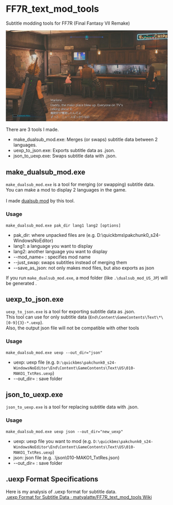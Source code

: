 # FF7R_text_mod_tools
Subtitle modding tools for FF7R (Final Fantasy VII Remake)<br>

<img src = "image/ff7r_dualsub_sample.jpg" width=600>

There are 3 tools I made.

- make_dualsub_mod.exe: Merges (or swaps) subtitle data between 2 languages.
- uexp_to_json.exe: Exports subtitle data as .json.
- json_to_uexp.exe: Swaps subtitle data with .json.

## make_dualsub_mod.exe
`make_dualsub_mod.exe` is a tool for merging (or swapping) subtitle data.<br>
You can make a mod to display 2 languages in the game.<br>
<br>
I made [dualsub mod](https://www.nexusmods.com/finalfantasy7remake/mods/57) by this tool.<br>

### Usage

```
make_dualsub_mod.exe pak_dir lang1 lang2 [options]
```
- pak_dir: where unpacked files are (e.g. D:\quickbms\pakchunk0_s24-WindowsNoEditor)
- lang1: a language you want to display
- lang2: another language you want to display
- --mod_name= : specifies mod name
- --just_swap: swaps subtitles instead of merging them
- --save_as_json: not only makes mod files, but also exports as json

If you run `make_dualsub_mod.exe`, a mod folder (like `.\dualsub_mod_US_JP`) will be generated .

## uexp_to_json.exe
`uexp_to_json.exe` is a tool for exporting subtitle data as .json.<br>
This tool can use for only subtitle data (`End\Content\GameContents\Text\*\[0-9]{3}-*.uexp`).<br>
Also, the output json file will not be compatible with other tools<br>
### Usage

```
make_dualsub_mod.exe uexp --out_dir="json"
```
- uexp: uexp file (e.g. `D:\quickbms\pakchunk0_s24-WindowsNoEditor\End\Content\GameContents\Text\US\010-MAKO1_TxtRes.uexp`)
- --out_dir= : save folder

## json_to_uexp.exe
`json_to_uexp.exe` is a tool for replacing subtitle data with .json.<br>

### Usage

```
make_dualsub_mod.exe uexp json --out_dir="new_uexp"
```
- uexp: uexp file you want to mod (e.g. `D:\quickbms\pakchunk0_s24-WindowsNoEditor\End\Content\GameContents\Text\US\010-MAKO1_TxtRes.uexp`)
- json: json file (e.g. .\json\010-MAKO1_TxtRes.json)
- --out_dir= : save folder

## .uexp Format Specifications
Here is my analysis of .uexp format for subtitle data.<br>
[.uexp Format for Subtitle Data · matyalatte/FF7R_text_mod_tools Wiki](https://github.com/matyalatte/FF7R_text_mod_tools/wiki/.uexp-Format-for-Subtitle-Data)
